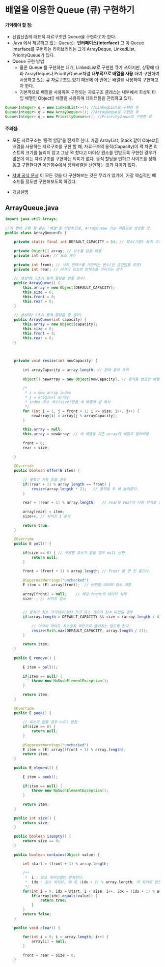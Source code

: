 # 배열을 이용한 Queue (큐) 구현하기

#### 기억해야 할 점:
- 선입선출의 대표적 자료구조인 Queue을 구현하고자 한다. 
- Java 에서 제공하고 있는 Queue는 **인터페이스(Interface)** 고 이 Queue Interface를 구현하는 라이브러리는 크게 ArrayDeque, LinkedLIst, PriorityQueue가 있다.
- Queue 구현 방법
  - 물론 Queue 를 구현하는 대개, LinkedList로 구현한 큐가 쓰이지만, 상황에 따라 ArrayDeque나 PriorityQueue처럼 **내부적으로 배열을 사용** 하여 구현하여 사용하고 있는 큐 자료구조도 있기 때문에 이 번에는 배열을 사용하여 구현하고자 한다.
  - 기본적으로 배열을 사용하여 구현되는 자료구조 클래스는 내부에서 최상위 타입 배열인 Object[] 배열을 사용하여 데이터들을 관리하고 있다. 
```java
Queue<Integer> q = new LinkedList<>(); //LinkedList로 구현한 큐
Queue<Integer> q = new ArrayDeque<>(); //ArrayDeque로 구현한 큐
Queue<Integer> q = new PriorityQueue<>(); //PriorityQueue로 구현한 큐
```

#### 주의점:
- 모든 자료구조는 '동적 할당'을 전제로 한다. 가끔 ArrayList, Stack 같이 Object[] 배열을 사용하는 자료구조를 구현 할 때, 자료구조의 용적(Capacity)이 꽉 차면 리스트의 크기를 늘리지 않고 그냥 꽉 찼다고 더이상 원소를 안받도록 구현한 경우가 많은데 이는 자료구조를 구현하는 의미가 없다. 동적 할당을 안하고 사이즈를 정해놓고 구현한다면 메인함수에서 정적배열을 선언하는 것과 차이가 없다.


- [자바 공식 문서](https://docs.oracle.com/javase/8/docs/api/java/util/Queue.html)
이 모든 것을 다 구현해보는 것은 무리가 있기에, 가장 핵심적인 메소드들 정도만 구현해보도록 하겠다. 
- [개념설명](https://st-lab.tistory.com/183?category=856997)

## ArrayQueue.java
```java
import java.util.Arrays;
 
//이 번에 구현 할 큐는 '배열'을 이용하므로, ArrayQueue 라는 이름으로 생성할 것.
public class ArrayQueue<E> {
 
	private static final int DEFAULT_CAPACITY = 64; // 최소(기본) 용적 크기
 
	private Object[] array; // 요소를 담을 배열
	private int size; // 요소 개수
 
	private int front; // 시작 인덱스를 가리키는 변수(빈 공간임을 유의)
	private int rear; // 마지막 요소의 인덱스를 가리키는 변수
 
	// 생성자1 (초기 용적 할당을 안할 경우)
	public ArrayQueue() {
		this.array = new Object[DEFAULT_CAPACITY];
		this.size = 0;
		this.front = 0;
		this.rear = 0;
	}
 
	// 생성자2 (초기 용적 할당을 할 경우)
	public ArrayQueue(int capacity) {
		this.array = new Object[capacity];
		this.size = 0;
		this.front = 0;
		this.rear = 0;
	}
 
  
  
	private void resize(int newCapacity) {
 
		int arrayCapacity = array.length; // 현재 용적 크기
 
		Object[] newArray = new Object[newCapacity]; // 용적을 변경한 배열
 
		/*
		 * i = new array index 
		 * j = original array 
		 * index 요소 개수(size)만큼 새 배열에 값 복사
		 */
		for (int i = 1, j = front + 1; i <= size; i++, j++) {
			newArray[i] = array[j % arrayCapacity];
		}
 
		this.array = null;
		this.array = newArray; // 새 배열을 기존 array의 배열로 덮어씌움
 
		front = 0;
		rear = size;
 
	}
 
	@Override
	public boolean offer(E item) {
		
		// 용적이 가득 찼을 경우 
		if((rear + 1) % array.length == front) {
			resize(array.length * 2);	// 용적을 두 배 늘려준다. 
		}
		
		rear = (rear + 1) % array.length;	// rear을 rear의 다음 위치로 갱신 
		
		array[rear] = item;
		size++;	// 사이즈 1 증가 
		
		return true;
	}
 
	@Override
	public E poll() {
		
		if(size == 0) {	// 삭제할 요소가 없을 경우 null 반환 
			return null;
		}
		
		front = (front + 1) % array.length; // front 를 한 칸 옮긴다.
		
		@SuppressWarnings("unchecked")
		E item = (E) array[front];	// 반환할 데이터 임시 저장 
		
		array[front] = null;	// 해당 front의 데이터 삭제
		size--;	// 사이즈 감소 
		
		
		// 용적이 최소 크기(64)보다 크고 요소 개수가 1/4 미만일 경우
		if(array.length > DEFAULT_CAPACITY && size < (array.length / 4)) {
			
			// 아무리 작아도 최소용적 미만으로 줄이지는 않도록 한다. 
			resize(Math.max(DEFAULT_CAPACITY, array.length / 2));
		}
		
		return item;
	}
	
	public E remove() {
		
		E item = poll();
		
		if(item == null) {
			throw new NoSuchElementException();
		}
		
		return item;
	}
 
	@Override
	public E peek() {
		
		// 요소가 없을 경우 null 반환
		if(size == 0) {
			return null;
		}
		
		@SuppressWarnings("unchecked")
		E item = (E) array[(front + 1) % array.length];
		return item;
	}
	
	public E element() {
		
		E item = peek();
		
		if(item == null) {
			throw new NoSuchElementException();
		}
		
		return item;
	}
	
	public int size() {
		return size;
	}
 
	public boolean isEmpty() {
		return size == 0;
	}
	
	public boolean contains(Object value) {
		
		int start = (front + 1) % array.length;
		
		/**
		 *  i : 요소 개수만큼만 반복한다. 
		 *  idx : 원소 위치로, 매 회 (idx + 1) % array.length; 의 위치로 갱신 
		 */
		for(int i = 0, idx = start; i < size; i++, idx = (idx + 1) % array.length) {
			if(array[idx].equals(value)) {
				return true;
			}
		}
		return false;
	}
	
	public void clear() {
		
		for(int i = 0; i < array.length; i++) {
			array[i] = null;
		}
		
		front = rear = size = 0;
	}
```
